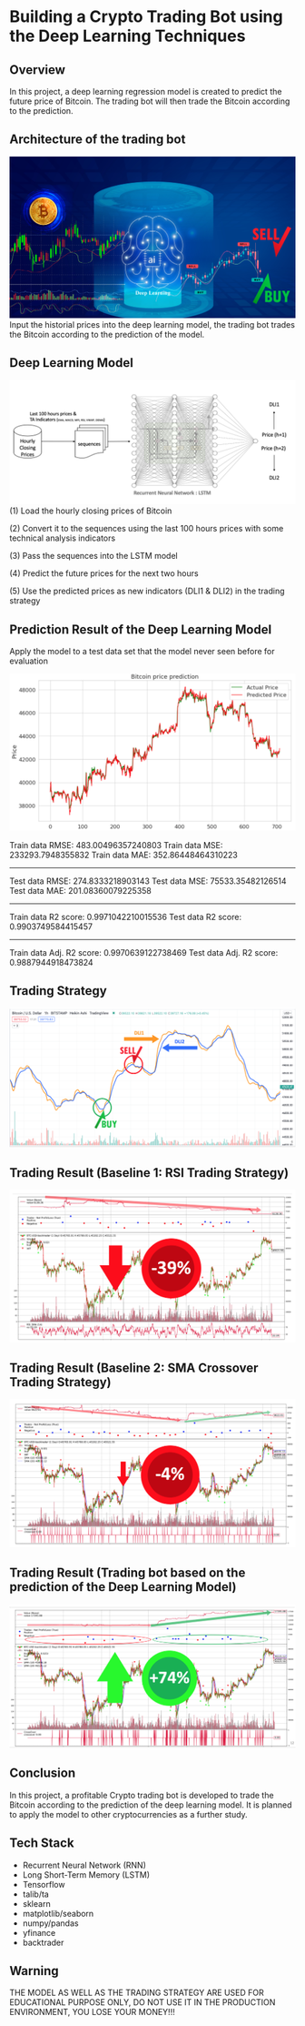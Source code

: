 # Building a Crypto Trading Bot using the Deep Learning Techniques

## Overview
In this project, a deep learning regression model is created to predict the future price of Bitcoin. The trading bot will then trade the Bitcoin according to the prediction.

## Architecture of the trading bot
!["architecture of the trading bot"](https://github.com/kreativeai/Cryptocurrency-Trading-Bot/blob/main/img/01_architecture.jpg)
Input the historial prices into the deep learning model, the trading bot trades the Bitcoin according to the prediction of the model.

## Deep Learning Model
!["deep learning model"](https://github.com/kreativeai/Cryptocurrency-Trading-Bot/blob/main/img/02_model.png)
(1) Load the hourly closing prices of Bitcoin

(2) Convert it to the sequences using the last 100 hours prices with some technical analysis indicators

(3) Pass the sequences into the LSTM model

(4) Predict the future prices for the next two hours

(5) Use the predicted prices as new indicators (DLI1 & DLI2) in the trading strategy


## Prediction Result of the Deep Learning Model

Apply the model to a test data set that the model never seen before for evaluation

!["prediction result"](https://github.com/kreativeai/Cryptocurrency-Trading-Bot/blob/main/img/03_prediction_test.png)


Train data RMSE:  483.00496357240803 
Train data MSE:  233293.7948355832 
Train data MAE:  352.86448464310223 

---------------------------------------

Test data RMSE:  274.8333218903143 
Test data MSE:  75533.35482126514 
Test data MAE:  201.08360079225358 

---------------------------------------

Train data R2 score: 0.9971042210015536 
Test data R2 score: 0.9903749584415457 

---------------------------------------

Train data Adj. R2 score: 0.9970639122738469 
Test data Adj. R2 score: 0.9887944918473824


## Trading Strategy
!["trading strategy"](https://github.com/kreativeai/Cryptocurrency-Trading-Bot/blob/main/img/05_trading_strategy.png)

## Trading Result (Baseline 1: RSI Trading Strategy)
!["result rsi"](https://github.com/kreativeai/Cryptocurrency-Trading-Bot/blob/main/img/07_RSI_result.png)

## Trading Result (Baseline 2: SMA Crossover Trading Strategy)
!["result sma"](https://github.com/kreativeai/Cryptocurrency-Trading-Bot/blob/main/img/08_SMA_result.png)

## Trading Result (Trading bot based on the prediction of the Deep Learning Model)
!["result trading bot"](https://github.com/kreativeai/Cryptocurrency-Trading-Bot/blob/main/img/09_model_result.png)

## Conclusion
In this project, a profitable Crypto trading bot is developed to trade the Bitcoin according to the prediction of the deep learning model. It is planned to apply the model to other cryptocurrencies as a further study.

## Tech Stack
- Recurrent Neural Network (RNN)
- Long Short-Term Memory (LSTM) 
- Tensorflow
- talib/ta
- sklearn
- matplotlib/seaborn
- numpy/pandas
- yfinance
- backtrader

## Warning
THE MODEL AS WELL AS THE TRADING STRATEGY ARE USED FOR EDUCATIONAL PURPOSE ONLY, DO NOT USE IT IN THE PRODUCTION ENVIRONMENT, YOU LOSE YOUR MONEY!!!
